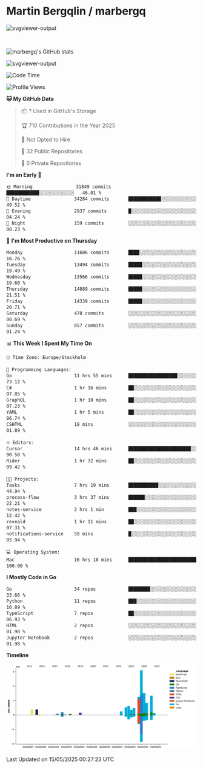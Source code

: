 # Martin Bergqlin / marbergq

![svgviewer-output](https://user-images.githubusercontent.com/2405410/206014777-22d41ecb-c24f-421d-b7d9-bba2cb5bb0de.svg)

<br>

<!--- [![Martin's Week](https://github-readme-stats.vercel.app/api/wakatime?username=marbergq&theme=dark)](https://github.com/anuraghazra/github-readme-stats) -->

![marbergq's GitHub stats](https://github-readme-stats.vercel.app/api?username=marbergq&count_private=true&show_icons=true)

![svgviewer-output](https://wakatime.com/badge/user/3f0a2069-6683-4e19-9a4a-7d21ea815067.svg)

<!--START_SECTION:waka-->
![Code Time](http://img.shields.io/badge/Code%20Time-5%2C071%20hrs%2040%20mins-blue)

![Profile Views](http://img.shields.io/badge/Profile%20Views-5-blue)

**🐱 My GitHub Data** 

> 📦 ? Used in GitHub's Storage 
 > 
> 🏆 710 Contributions in the Year 2025
 > 
> 🚫 Not Opted to Hire
 > 
> 📜 32 Public Repositories 
 > 
> 🔑 0 Private Repositories 
 > 
**I'm an Early 🐤** 

```text
🌞 Morning                31849 commits       ████████████░░░░░░░░░░░░░   46.01 % 
🌆 Daytime                34284 commits       ████████████░░░░░░░░░░░░░   49.52 % 
🌃 Evening                2937 commits        █░░░░░░░░░░░░░░░░░░░░░░░░   04.24 % 
🌙 Night                  159 commits         ░░░░░░░░░░░░░░░░░░░░░░░░░   00.23 % 
```
📅 **I'm Most Productive on Thursday** 

```text
Monday                   11606 commits       ████░░░░░░░░░░░░░░░░░░░░░   16.76 % 
Tuesday                  13494 commits       █████░░░░░░░░░░░░░░░░░░░░   19.49 % 
Wednesday                13566 commits       █████░░░░░░░░░░░░░░░░░░░░   19.60 % 
Thursday                 14889 commits       █████░░░░░░░░░░░░░░░░░░░░   21.51 % 
Friday                   14339 commits       █████░░░░░░░░░░░░░░░░░░░░   20.71 % 
Saturday                 478 commits         ░░░░░░░░░░░░░░░░░░░░░░░░░   00.69 % 
Sunday                   857 commits         ░░░░░░░░░░░░░░░░░░░░░░░░░   01.24 % 
```


📊 **This Week I Spent My Time On** 

```text
🕑︎ Time Zone: Europe/Stockholm

💬 Programming Languages: 
Go                       11 hrs 55 mins      ██████████████████░░░░░░░   73.12 % 
C#                       1 hr 16 mins        ██░░░░░░░░░░░░░░░░░░░░░░░   07.85 % 
GraphQL                  1 hr 10 mins        ██░░░░░░░░░░░░░░░░░░░░░░░   07.23 % 
YAML                     1 hr 5 mins         ██░░░░░░░░░░░░░░░░░░░░░░░   06.74 % 
CSHTML                   18 mins             ░░░░░░░░░░░░░░░░░░░░░░░░░   01.89 % 

🔥 Editors: 
Cursor                   14 hrs 46 mins      ███████████████████████░░   90.58 % 
Rider                    1 hr 32 mins        ██░░░░░░░░░░░░░░░░░░░░░░░   09.42 % 

🐱‍💻 Projects: 
Tasks                    7 hrs 19 mins       ███████████░░░░░░░░░░░░░░   44.94 % 
process-flow             3 hrs 37 mins       ██████░░░░░░░░░░░░░░░░░░░   22.21 % 
notes-service            2 hrs 1 min         ███░░░░░░░░░░░░░░░░░░░░░░   12.42 % 
reveald                  1 hr 11 mins        ██░░░░░░░░░░░░░░░░░░░░░░░   07.31 % 
notifications-service    58 mins             █░░░░░░░░░░░░░░░░░░░░░░░░   05.94 % 

💻 Operating System: 
Mac                      16 hrs 18 mins      █████████████████████████   100.00 % 
```

**I Mostly Code in Go** 

```text
Go                       34 repos            ████████░░░░░░░░░░░░░░░░░   33.66 % 
Python                   11 repos            ███░░░░░░░░░░░░░░░░░░░░░░   10.89 % 
TypeScript               7 repos             ██░░░░░░░░░░░░░░░░░░░░░░░   06.93 % 
HTML                     2 repos             ░░░░░░░░░░░░░░░░░░░░░░░░░   01.98 % 
Jupyter Notebook         2 repos             ░░░░░░░░░░░░░░░░░░░░░░░░░   01.98 % 
```



**Timeline**

![Lines of Code chart](https://raw.githubusercontent.com/marbergq/marbergq/main/assets/bar_graph.png)


 Last Updated on 15/05/2025 00:27:23 UTC
<!--END_SECTION:waka-->
